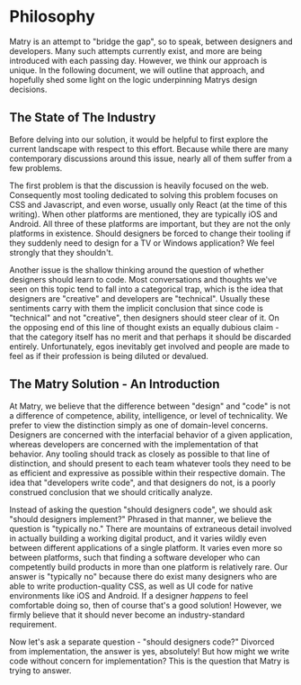
# Philosophy

Matry is an attempt to "bridge the gap", so to speak, between designers and developers. Many such attempts currently exist, and more are being introduced with each passing day. However, we think our approach is unique. In the following document, we will outline that approach, and hopefully shed some light on the logic underpinning Matrys design decisions.

## The State of The Industry

Before delving into our solution, it would be helpful to first explore the current landscape with respect to this effort. Because while there are many contemporary discussions around this issue, nearly all of them suffer from a few problems.

The first problem is that the discussion is heavily focused on the web. Consequently most tooling dedicated to solving this problem focuses on CSS and Javascript, and even worse, usually only React (at the time of this writing). When other platforms are mentioned, they are typically iOS and Android. All three of these platforms are important, but they are not the only platforms in existence. Should designers be forced to change their tooling if they suddenly need to design for a TV or Windows application? We feel strongly that they shouldn't.

Another issue is the shallow thinking around the question of whether designers should learn to code. Most conversations and thoughts we've seen on this topic tend to fall into a categorical trap, which is the idea that designers are "creative" and developers are "technical". Usually these sentiments carry with them the implicit conclusion that since code is "technical" and not "creative", then designers should steer clear of it. On the opposing end of this line of thought exists an equally dubious claim - that the category itself has no merit and that perhaps it should be discarded entirely. Unfortunately, egos inevitably get involved and people are made to feel as if their profession is being diluted or devalued.

## The Matry Solution - An Introduction

At Matry, we believe that the difference between "design" and "code" is not a difference of competence, ability, intelligence, or level of technicality. We prefer to view the distinction simply as one of domain-level concerns. Designers are concerned with the interfacial behavior of a given application, whereas developers are concerned with the implementation of that behavior. Any tooling should track as closely as possible to that line of distinction, and should present to each team whatever tools they need to be as efficient and expressive as possible within their respective domain. The idea that "developers write code", and that designers do not, is a poorly construed conclusion that we should critically analyze.

Instead of asking the question "should designers code", we should ask "should designers implement?" Phrased in that manner, we believe the question is "typically no." There are mountains of extraneous detail involved in actually building a working digital product, and it varies wildly even between different applications of a single platform. It varies even more so between platforms, such that finding a software developer who can competently build products in more than one platform is relatively rare. Our answer is "typically no" because there do exist many designers who are able to write production-quality CSS, as well as UI code for native environments like iOS and Android. If a designer *happens* to feel comfortable doing so, then of course that's a good solution! However, we firmly believe that it should never become an industry-standard requirement.

Now let's ask a separate question - "should designers code?" Divorced from implementation, the answer is yes, absolutely! But how might we write code without concern for implementation? This is the question that Matry is trying to answer.

